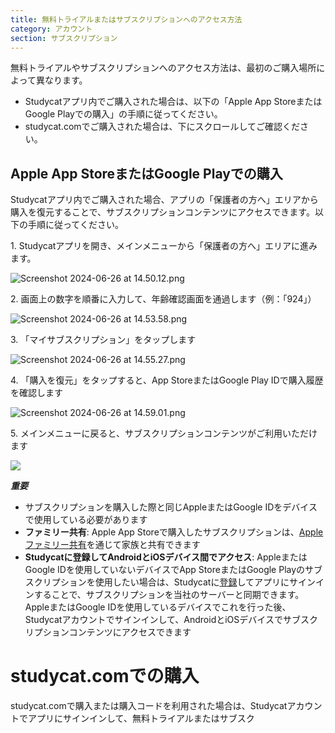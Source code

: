 ```yaml
---
title: 無料トライアルまたはサブスクリプションへのアクセス方法
category: アカウント
section: サブスクリプション
---
```

無料トライアルやサブスクリプションへのアクセス方法は、最初のご購入場所によって異なります。

* Studycatアプリ内でご購入された場合は、以下の「Apple App StoreまたはGoogle Playでの購入」の手順に従ってください。
* studycat.comでご購入された場合は、下にスクロールしてご確認ください。

## Apple App StoreまたはGoogle Playでの購入

Studycatアプリ内でご購入された場合、アプリの「保護者の方へ」エリアから購入を復元することで、サブスクリプションコンテンツにアクセスできます。以下の手順に従ってください。

1\. Studycatアプリを開き、メインメニューから「保護者の方へ」エリアに進みます。

![Screenshot 2024-06-26 at 14.50.12.png](https://help.studycat.com/hc/article_attachments/34287519400729)

2\. 画面上の数字を順番に入力して、年齢確認画面を通過します（例：「924」）

![Screenshot 2024-06-26 at 14.53.58.png](https://help.studycat.com/hc/article_attachments/34287555450393)

3\. 「マイサブスクリプション」をタップします

![Screenshot 2024-06-26 at 14.55.27.png](https://help.studycat.com/hc/article_attachments/34287519414041)

4\. 「購入を復元」をタップすると、App StoreまたはGoogle Play IDで購入履歴を確認します

![Screenshot 2024-06-26 at 14.59.01.png](https://help.studycat.com/hc/article_attachments/34287519421465)

5\. メインメニューに戻ると、サブスクリプションコンテンツがご利用いただけます

![](https://help.studycat.com/hc/article_attachments/4411933457561)

***重要***
* サブスクリプションを購入した際と同じAppleまたはGoogle IDをデバイスで使用している必要があります
* **ファミリー共有**: Apple App Storeで購入したサブスクリプションは、[Appleファミリー共有](https://www.apple.com/family-sharing/)を通じて家族と共有できます
* **Studycatに登録してAndroidとiOSデバイス間でアクセス**: AppleまたはGoogle IDを使用していないデバイスでApp StoreまたはGoogle Playのサブスクリプションを使用したい場合は、Studycatに[登録](https://studycat.com)してアプリにサインインすることで、サブスクリプションを当社のサーバーと同期できます。AppleまたはGoogle IDを使用しているデバイスでこれを行った後、Studycatアカウントでサインインして、AndroidとiOSデバイスでサブスクリプションコンテンツにアクセスできます

# studycat.comでの購入

studycat.comで購入または購入コードを利用された場合は、Studycatアカウントでアプリにサインインして、無料トライアルまたはサブスク